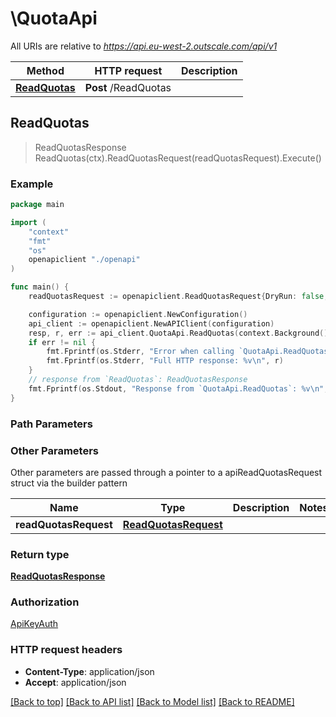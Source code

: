 # \QuotaApi

All URIs are relative to *https://api.eu-west-2.outscale.com/api/v1*

Method | HTTP request | Description
------------- | ------------- | -------------
[**ReadQuotas**](QuotaApi.md#ReadQuotas) | **Post** /ReadQuotas | 



## ReadQuotas

> ReadQuotasResponse ReadQuotas(ctx).ReadQuotasRequest(readQuotasRequest).Execute()



### Example

```go
package main

import (
    "context"
    "fmt"
    "os"
    openapiclient "./openapi"
)

func main() {
    readQuotasRequest := openapiclient.ReadQuotasRequest{DryRun: false, Filters: openapiclient.FiltersQuota{Collections: []string{"Collections_example"), QuotaNames: []string{"QuotaNames_example"), QuotaTypes: []string{"QuotaTypes_example"), ShortDescriptions: []string{"ShortDescriptions_example")}} // ReadQuotasRequest |  (optional)

    configuration := openapiclient.NewConfiguration()
    api_client := openapiclient.NewAPIClient(configuration)
    resp, r, err := api_client.QuotaApi.ReadQuotas(context.Background()).ReadQuotasRequest(readQuotasRequest).Execute()
    if err != nil {
        fmt.Fprintf(os.Stderr, "Error when calling `QuotaApi.ReadQuotas``: %v\n", err)
        fmt.Fprintf(os.Stderr, "Full HTTP response: %v\n", r)
    }
    // response from `ReadQuotas`: ReadQuotasResponse
    fmt.Fprintf(os.Stdout, "Response from `QuotaApi.ReadQuotas`: %v\n", resp)
}
```

### Path Parameters



### Other Parameters

Other parameters are passed through a pointer to a apiReadQuotasRequest struct via the builder pattern


Name | Type | Description  | Notes
------------- | ------------- | ------------- | -------------
 **readQuotasRequest** | [**ReadQuotasRequest**](ReadQuotasRequest.md) |  | 

### Return type

[**ReadQuotasResponse**](ReadQuotasResponse.md)

### Authorization

[ApiKeyAuth](../README.md#ApiKeyAuth)

### HTTP request headers

- **Content-Type**: application/json
- **Accept**: application/json

[[Back to top]](#) [[Back to API list]](../README.md#documentation-for-api-endpoints)
[[Back to Model list]](../README.md#documentation-for-models)
[[Back to README]](../README.md)

